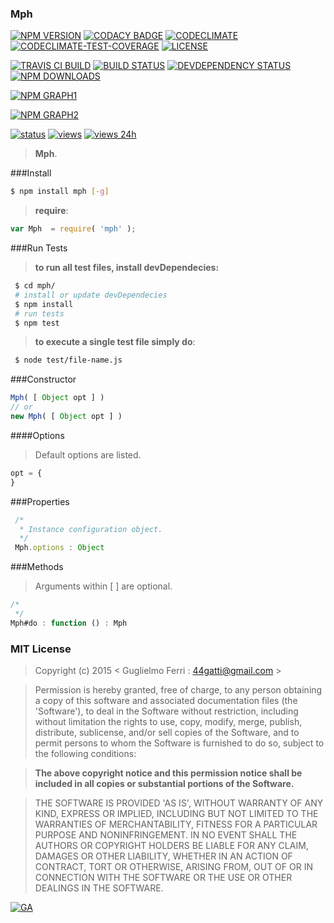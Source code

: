 ### Mph

[![NPM VERSION](http://img.shields.io/npm/v/mph.svg?style=flat)](https://www.npmjs.org/package/mph)
[![CODACY BADGE](https://img.shields.io/codacy/b18ed7d95b0a4707a0ff7b88b30d3def.svg?style=flat)](https://www.codacy.com/public/44gatti/mph)
[![CODECLIMATE](http://img.shields.io/codeclimate/github/rootslab/mph.svg?style=flat)](https://codeclimate.com/github/rootslab/mph)
[![CODECLIMATE-TEST-COVERAGE](https://img.shields.io/codeclimate/coverage/github/rootslab/mph.svg?style=flat)](https://codeclimate.com/github/rootslab/mph)
[![LICENSE](http://img.shields.io/badge/license-MIT-blue.svg?style=flat)](https://github.com/rootslab/mph#mit-license)

[![TRAVIS CI BUILD](http://img.shields.io/travis/rootslab/mph.svg?style=flat)](http://travis-ci.org/rootslab/mph)
[![BUILD STATUS](http://img.shields.io/david/rootslab/mph.svg?style=flat)](https://david-dm.org/rootslab/mph)
[![DEVDEPENDENCY STATUS](http://img.shields.io/david/dev/rootslab/mph.svg?style=flat)](https://david-dm.org/rootslab/mph#info=devDependencies)
[![NPM DOWNLOADS](http://img.shields.io/npm/dm/mph.svg?style=flat)](http://npm-stat.com/charts.html?package=mph)

[![NPM GRAPH1](https://nodei.co/npm-dl/mph.png)](https://nodei.co/npm/mph/)

[![NPM GRAPH2](https://nodei.co/npm/mph.png?downloads=true&downloadRank=true&stars=true)](https://nodei.co/npm/mph/)

[![status](https://sourcegraph.com/api/repos/github.com/rootslab/mph/.badges/status.png)](https://sourcegraph.com/github.com/rootslab/mph)
[![views](https://sourcegraph.com/api/repos/github.com/rootslab/mph/.counters/views.png)](https://sourcegraph.com/github.com/rootslab/mph)
[![views 24h](https://sourcegraph.com/api/repos/github.com/rootslab/mph/.counters/views-24h.png)](https://sourcegraph.com/github.com/rootslab/mph)

> __Mph__.

###Install

```bash
$ npm install mph [-g]
```

> __require__:

```javascript
var Mph  = require( 'mph' );
```
###Run Tests

> __to run all test files, install devDependecies:__

```bash
 $ cd mph/
 # install or update devDependecies
 $ npm install
 # run tests
 $ npm test
```
> __to execute a single test file simply do__:

```bash
 $ node test/file-name.js
```

###Constructor

```javascript
Mph( [ Object opt ] )
// or
new Mph( [ Object opt ] )
```

####Options

> Default options are listed.

```javascript
opt = {
}
```

###Properties

```javascript
 /*
  * Instance configuration object.
  */
 Mph.options : Object

```

###Methods

> Arguments within [ ] are optional.

```javascript
/*
 */
Mph#do : function () : Mph

```

### MIT License

> Copyright (c) 2015 &lt; Guglielmo Ferri : 44gatti@gmail.com &gt;

> Permission is hereby granted, free of charge, to any person obtaining
> a copy of this software and associated documentation files (the
> 'Software'), to deal in the Software without restriction, including
> without limitation the rights to use, copy, modify, merge, publish,
> distribute, sublicense, and/or sell copies of the Software, and to
> permit persons to whom the Software is furnished to do so, subject to
> the following conditions:

> __The above copyright notice and this permission notice shall be
> included in all copies or substantial portions of the Software.__

> THE SOFTWARE IS PROVIDED 'AS IS', WITHOUT WARRANTY OF ANY KIND,
> EXPRESS OR IMPLIED, INCLUDING BUT NOT LIMITED TO THE WARRANTIES OF
> MERCHANTABILITY, FITNESS FOR A PARTICULAR PURPOSE AND NONINFRINGEMENT.
> IN NO EVENT SHALL THE AUTHORS OR COPYRIGHT HOLDERS BE LIABLE FOR ANY
> CLAIM, DAMAGES OR OTHER LIABILITY, WHETHER IN AN ACTION OF CONTRACT,
> TORT OR OTHERWISE, ARISING FROM, OUT OF OR IN CONNECTION WITH THE
> SOFTWARE OR THE USE OR OTHER DEALINGS IN THE SOFTWARE.

[![GA](https://ga-beacon.appspot.com/UA-53998692-1/mph/Readme?pixel)](https://github.com/igrigorik/ga-beacon)